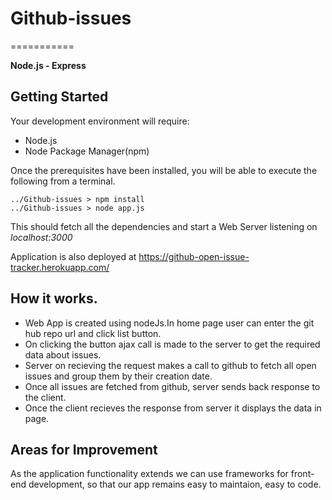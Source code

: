 # Github-issues
===========

**Node.js - Express**

Getting Started
----------

Your development environment will require:
*  Node.js
*  Node Package Manager(npm)

Once the prerequisites have been installed, you will be able to execute the following from a terminal.

```
../Github-issues > npm install
../Github-issues > node app.js
```

This should fetch all the dependencies and start a Web Server listening on *localhost:3000*

Application is also deployed at https://github-open-issue-tracker.herokuapp.com/

How it works.
----------

* Web App is created using nodeJs.In home page user can enter the git hub repo url and click list button.
* On clicking the button ajax call is made to the server to get the required data about issues.
* Server on recieving the request makes a call to github to fetch all open issues and group them by their creation date.
* Once all issues are fetched from github, server sends back response to the client.
* Once the client recieves the response from server it displays the data in page.


Areas for Improvement
----------

As the application functionality extends we can use frameworks for front-end development, so that our app remains easy to maintaion, easy to code.